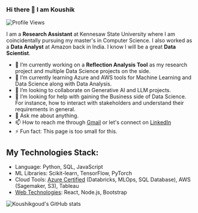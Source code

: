 ### Hi there 👋 I am Koushik


![Profile Views](https://komarev.com/ghpvc/?username=Koushikgoud)

I am a **Research Assistant** at Kennesaw State University where I am coincidentally pursuing my master's in Computer Science. I also worked as a **Data Analyst** at Amazon back in India. I know I will be a great **Data Scientist**.

- 🔭 I’m currently working on a **Reflection Analysis Tool** as my research project and multiple Data Science projects on the side.
- 🌱 I’m currently learning Azure and AWS tools for Machine Learning and Data Science along with Data Analysis.
- 👯 I’m looking to collaborate on Generative AI and LLM projects.
- 🤔 I’m looking for help with gaining the Business side of Data Science. For instance, how to interact with stakeholders and understand their requirements in general.
- 💬 Ask me about anything. 
- 📫 How to reach me through [Gmail](dindukoushikgoud@gmail.com) or let's connect on [LinkedIn](https://www.linkedin.com/in/koushik-dindu-258302171/) 
- ⚡ Fun fact: This page is too small for this.

## My Technologies Stack:

- Language: Python, SQL, JavaScript
- ML Libraries: Scikit-learn, TensorFlow, PyTorch
- Cloud Tools: [Azure Certified](https://www.credly.com/badges/0df0e81c-b11f-4bbe-83e0-9c327145b947/public_url) (Databricks, MLOps, SQL Database), AWS (Sagemaker, S3), Tableau
- [Web Technologies](https://www.udemy.com/certificate/UC-d33fbbc5-faf8-4dbf-a00d-d374b45a816c/): React, Node.js, Bootstrap

![Koushikgoud's GitHub stats](https://github-readme-stats.vercel.app/api?username=Koushikgoud&show_icons=true)

